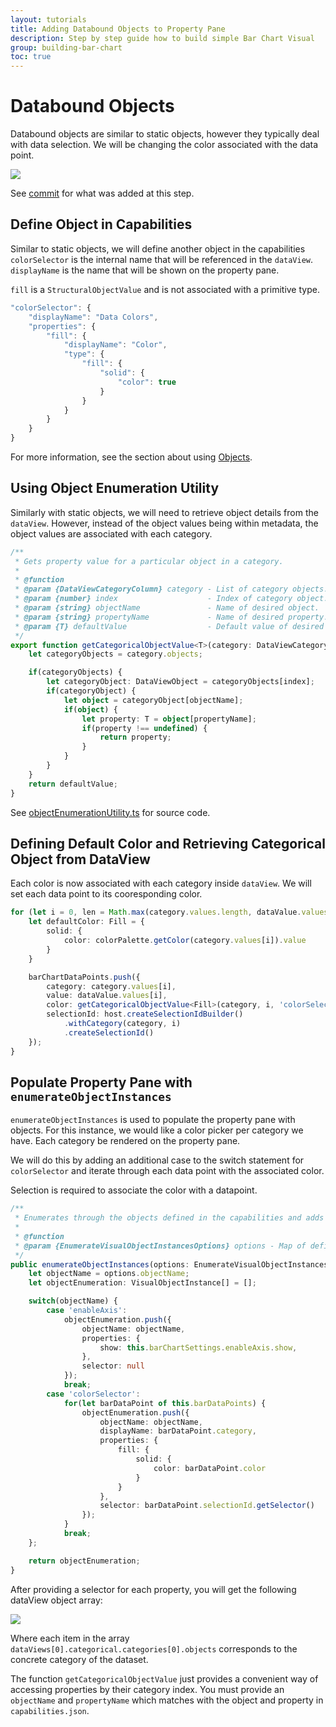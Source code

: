 ```yaml
---
layout: tutorials
title: Adding Databound Objects to Property Pane
description: Step by step guide how to build simple Bar Chart Visual
group: building-bar-chart
toc: true
---
```


# Databound Objects
Databound objects are similar to static objects, however they typically deal with data selection.
We will be changing the color associated with the data point.

![](../images/ObjectDataBoundProperty.png)

See [commit](https://github.com/Microsoft/PowerBI-visuals-sampleBarChart/commit/3018a4ef020ee5de8a87be5f29f008bd5cf8fe63) for what was added at this step.

## Define Object in Capabilities
Similar to static objects, we will define another object in the capabilities
`colorSelector` is the internal name that will be referenced in the `dataView`.
`displayName` is the name that will be shown on the property pane.

`fill` is a `StructuralObjectValue` and is not associated with a primitive type.

```typescript
"colorSelector": {
    "displayName": "Data Colors",
    "properties": {
        "fill": {
            "displayName": "Color",
            "type": {
                "fill": {
                    "solid": {
                        "color": true
                    }
                }
            }
        }
    }
}
```

For more information, see the section about using [Objects](../Capabilities/Objects.md).

## Using Object Enumeration Utility
Similarly with static objects, we will need to retrieve object details from the `dataView`. However, instead of the object values being within metadata, the object values are associated with each category.

```typescript
/**
 * Gets property value for a particular object in a category.
 *
 * @function
 * @param {DataViewCategoryColumn} category - List of category objects.
 * @param {number} index                    - Index of category object.
 * @param {string} objectName               - Name of desired object.
 * @param {string} propertyName             - Name of desired property.
 * @param {T} defaultValue                  - Default value of desired property.
 */
export function getCategoricalObjectValue<T>(category: DataViewCategoryColumn, index: number, objectName: string, propertyName: string, defaultValue: T): T {
    let categoryObjects = category.objects;

    if(categoryObjects) {
        let categoryObject: DataViewObject = categoryObjects[index];
        if(categoryObject) {
            let object = categoryObject[objectName];
            if(object) {
                let property: T = object[propertyName];
                if(property !== undefined) {
                    return property;
                }
            }
        }
    }
    return defaultValue;
}
```

See [objectEnumerationUtility.ts](https://github.com/Microsoft/PowerBI-visuals-sampleBarChart/blob/master/src/objectEnumerationUtility.ts) for source code.

## Defining Default Color and Retrieving Categorical Object from DataView
Each color is now associated with each category inside `dataView`. We will set each data point to its cooresponding color.

```typescript
for (let i = 0, len = Math.max(category.values.length, dataValue.values.length); i < len; i++) {
    let defaultColor: Fill = {
        solid: {
            color: colorPalette.getColor(category.values[i]).value
        }
    }

    barChartDataPoints.push({
        category: category.values[i],
        value: dataValue.values[i],
        color: getCategoricalObjectValue<Fill>(category, i, 'colorSelector', 'fill', defaultColor).solid.color,
        selectionId: host.createSelectionIdBuilder()
            .withCategory(category, i)
            .createSelectionId()
    });
}
```

## Populate Property Pane with `enumerateObjectInstances`
`enumerateObjectInstances` is used to populate the property pane with objects. 
For this instance, we would like a color picker per category we have. Each category be rendered on the property pane.

We will do this by adding an additional case to the switch statement for `colorSelector` and iterate through each data point with the associated color.

Selection is required to associate the color with a datapoint.

```typescript
/**
 * Enumerates through the objects defined in the capabilities and adds the properties to the format pane
 *
 * @function
 * @param {EnumerateVisualObjectInstancesOptions} options - Map of defined objects
 */
public enumerateObjectInstances(options: EnumerateVisualObjectInstancesOptions): VisualObjectInstanceEnumeration {
    let objectName = options.objectName;
    let objectEnumeration: VisualObjectInstance[] = [];

    switch(objectName) {
        case 'enableAxis':
            objectEnumeration.push({
                objectName: objectName,
                properties: {
                    show: this.barChartSettings.enableAxis.show,
                },
                selector: null
            });
            break;
        case 'colorSelector':
            for(let barDataPoint of this.barDataPoints) {
                objectEnumeration.push({
                    objectName: objectName,
                    displayName: barDataPoint.category,
                    properties: {
                        fill: {
                            solid: {
                                color: barDataPoint.color
                            }
                        }
                    },
                    selector: barDataPoint.selectionId.getSelector()
                });
            }
            break;
    };

    return objectEnumeration;
}
```

After providing a selector for each property, you will get the following dataView object array:

![](../images/ObjectDataBoundPropertyInSrc.png)

Where each item in the array `dataViews[0].categorical.categories[0].objects` corresponds to the concrete category of the dataset.

The function `getCategoricalObjectValue` just provides a convenient way of accessing properties by their category index. You must provide an `objectName` and `propertyName` which matches with the object and property in `capabilities.json`.